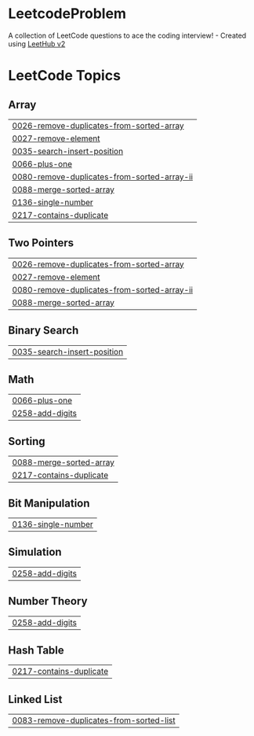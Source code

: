 # LeetcodeProblem
A collection of LeetCode questions to ace the coding interview! - Created using [LeetHub v2](https://github.com/arunbhardwaj/LeetHub-2.0)

<!---LeetCode Topics Start-->
# LeetCode Topics
## Array
|  |
| ------- |
| [0026-remove-duplicates-from-sorted-array](https://github.com/utsavk686/LeetcodeProblem/tree/master/0026-remove-duplicates-from-sorted-array) |
| [0027-remove-element](https://github.com/utsavk686/LeetcodeProblem/tree/master/0027-remove-element) |
| [0035-search-insert-position](https://github.com/utsavk686/LeetcodeProblem/tree/master/0035-search-insert-position) |
| [0066-plus-one](https://github.com/utsavk686/LeetcodeProblem/tree/master/0066-plus-one) |
| [0080-remove-duplicates-from-sorted-array-ii](https://github.com/utsavk686/LeetcodeProblem/tree/master/0080-remove-duplicates-from-sorted-array-ii) |
| [0088-merge-sorted-array](https://github.com/utsavk686/LeetcodeProblem/tree/master/0088-merge-sorted-array) |
| [0136-single-number](https://github.com/utsavk686/LeetcodeProblem/tree/master/0136-single-number) |
| [0217-contains-duplicate](https://github.com/utsavk686/LeetcodeProblem/tree/master/0217-contains-duplicate) |
## Two Pointers
|  |
| ------- |
| [0026-remove-duplicates-from-sorted-array](https://github.com/utsavk686/LeetcodeProblem/tree/master/0026-remove-duplicates-from-sorted-array) |
| [0027-remove-element](https://github.com/utsavk686/LeetcodeProblem/tree/master/0027-remove-element) |
| [0080-remove-duplicates-from-sorted-array-ii](https://github.com/utsavk686/LeetcodeProblem/tree/master/0080-remove-duplicates-from-sorted-array-ii) |
| [0088-merge-sorted-array](https://github.com/utsavk686/LeetcodeProblem/tree/master/0088-merge-sorted-array) |
## Binary Search
|  |
| ------- |
| [0035-search-insert-position](https://github.com/utsavk686/LeetcodeProblem/tree/master/0035-search-insert-position) |
## Math
|  |
| ------- |
| [0066-plus-one](https://github.com/utsavk686/LeetcodeProblem/tree/master/0066-plus-one) |
| [0258-add-digits](https://github.com/utsavk686/LeetcodeProblem/tree/master/0258-add-digits) |
## Sorting
|  |
| ------- |
| [0088-merge-sorted-array](https://github.com/utsavk686/LeetcodeProblem/tree/master/0088-merge-sorted-array) |
| [0217-contains-duplicate](https://github.com/utsavk686/LeetcodeProblem/tree/master/0217-contains-duplicate) |
## Bit Manipulation
|  |
| ------- |
| [0136-single-number](https://github.com/utsavk686/LeetcodeProblem/tree/master/0136-single-number) |
## Simulation
|  |
| ------- |
| [0258-add-digits](https://github.com/utsavk686/LeetcodeProblem/tree/master/0258-add-digits) |
## Number Theory
|  |
| ------- |
| [0258-add-digits](https://github.com/utsavk686/LeetcodeProblem/tree/master/0258-add-digits) |
## Hash Table
|  |
| ------- |
| [0217-contains-duplicate](https://github.com/utsavk686/LeetcodeProblem/tree/master/0217-contains-duplicate) |
## Linked List
|  |
| ------- |
| [0083-remove-duplicates-from-sorted-list](https://github.com/utsavk686/LeetcodeProblem/tree/master/0083-remove-duplicates-from-sorted-list) |
<!---LeetCode Topics End-->